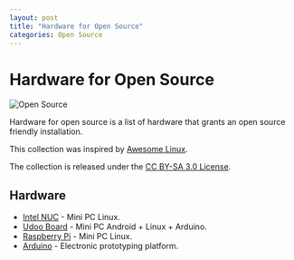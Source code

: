 ```yaml
---
layout: post
title: "Hardware for Open Source"
categories: Open Source
---
```


# Hardware for Open Source

![Open Source](https://raw.githubusercontent.com/marcofromsicily/blog/master/images/opensource.jpg)

Hardware for open source is a list of hardware that grants an open source friendly installation.

This collection was inspired by [Awesome Linux](https://github.com/madbob/awesome-linux-dev).

The collection is released under the [CC BY-SA 3.0 License](https://creativecommons.org/licenses/by-sa/3.0/deed.it).

## Hardware

* [Intel NUC](https://www.intel.it/content/www/it/it/products/boards-kits/nuc.html) - Mini PC Linux.
* [Udoo Board](https://www.udoo.org/) - Mini PC Android + Linux + Arduino.
* [Raspberry Pi](https://www.raspberrypi.org/) - Mini PC Linux.
* [Arduino](https://www.arduino.cc/) -  Electronic prototyping platform.
